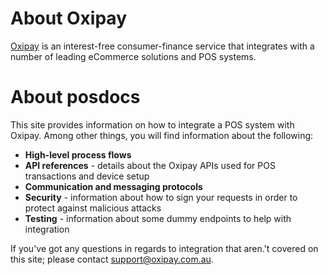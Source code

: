 # About Oxipay 

<a href="https://oxipay.com.au/">Oxipay</a> is an interest-free consumer-finance service that integrates with a number of leading eCommerce solutions and POS systems.

# About posdocs

This site provides information on how to integrate a POS system with Oxipay. Among other things, you will find information about the following:

* **High-level process flows**
* **API references** - details about the Oxipay APIs used for POS transactions and device setup
* **Communication and messaging protocols**
* **Security** - information about how to sign your requests in order to protect against malicious attacks
* **Testing** - information about some dummy endpoints to help with integration

If you've got any questions in regards to integration that aren.'t covered on this site; please contact <a href="mailto:support@oxipay.com.au">support@oxipay.com.au</a>.
